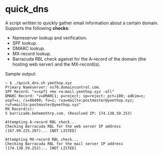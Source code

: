 # quick_dns
A script written to quickly gather email information about a certain domain. Supports the following **checks**:
+ Nameserver lookup and verification.
+ SPF lookup.
+ DMARC lookup.
+ MX-record lookup.
+ Barracuda RBL check against for the A-record of the domain (the hosting web server) and the MX-record(s).

Sample output:
```
~ $ ./quick_dns.sh yeethop.xyz
Primary Nameserver: ns70.domaincontrol.com.
SPF Record: "v=spf1 +mx +a:mail.yeethop.xyz -all"
DMARC Record: "v=DMARC1; p=reject; sp=reject; pct=100; adkim=s; aspf=s; ri=86400; fo=1; rua=mailto:postmaster@yeethop.xyz; ruf=mailto:postmaster@yeethop.xyz"
MX Record(s):
5 barricade.behemothrp.com. (Resolved IP: 174.138.59.253)

Attempting A-record RBL check...
Checking Barracuda RBL for the web server IP address (167.99.225.207)... [NOT LISTED]                                                              

Attempting MX-record RBL check...
Checking Barracuda RBL for the mail server IP address (174.138.59.253)... [NOT LISTED]
```
